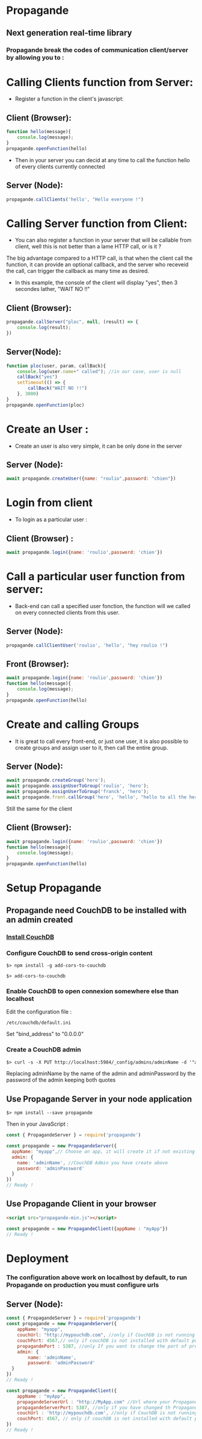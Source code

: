# Propagande

## Next generation real-time library

### Propagande break the codes of communication client/server by allowing you to :

# Calling Clients function from Server:

 - Register a function in the client's javascript:


## Client (Browser):
```javascript
function hello(message){
    console.log(message);
}
propagande.openFunction(hello)
```
 - Then in your server you can decid at any time to call the function hello of every clients currently connected

## Server (Node): 
```javascript
propagande.callClients('hello', "Hello everyone !")
```

# Calling Server function from Client: 

 - You can also register a function in your server that will be callable from client, well this is not better than a lame HTTP call, or is it ?

 The big advantage compared to a HTTP call, is that when the client call the function, it can provide an optional callback, and the server who receveid the call, can trigger the callback as many time as desired.

  - In this example, the console of the client will display "yes", then 3 secondes lather, "WAIT NO !!"

## Client (Browser):
```javascript
propagande.callServer("ploc", null, (result) => {
    console.log(result);
})
```

## Server(Node):
```javascript
function ploc(user, param, callBack){
    console.log(user.name+" called"); //in our case, user is null 
    callBack("yes")
    setTimeout(() => {
        callBack("WAIT NO !!")
    }, 3000)
}
propagande.openFunction(ploc)
```

# Create an User : 

 - Create an user is also very simple, it can be only done in the server

## Server (Node): 
```javascript
await propagande.createUser({name: "roulio",password: "chien"})
```

# Login from client

 - To login as a particular user : 

## Client (Browser) : 
```javascript
await propagande.login({name: 'roulio',password: 'chien'})
```

# Call a particular user function from server:

 - Back-end can call a specified user fonction, the function will we called on every connected clients from this user.

## Server (Node):
```javascript
propagande.callClientUser('roulio', 'hello', "hey roulio !")
```
## Front (Browser):
```javascript
await propagande.login({name: 'roulio',password: 'chien'})
function hello(message){
    console.log(message);
}
propagande.openFunction(hello)
```

# Create and calling Groups

 - It is great to call every front-end, or just one user, it is also possible to create groups and assign user to it, then call the entire group.

## Server (Node):
```javascript
await propagande.createGroup('hero');
await propagande.assignUserToGroup('roulio', 'hero');
await propagande.assignUserToGroup('franck', 'hero');
await propagande.front.callGroup('hero', 'hello', "hello to all the heroes !")
```
Still the same for the client
## Client (Browser): 
```javascript
await propagande.login({name: 'roulio',password: 'chien'})
function hello(message){
    console.log(message);
}
propagande.openFunction(hello)
```

# Setup Propagande

## Propagande need CouchDB to be installed with an admin created

### [Install CouchDB](http://docs.couchdb.org/en/1.6.1/install/)

### Configure CouchDB to send cross-origin content

```
$> npm install -g add-cors-to-couchdb
```
```
$> add-cors-to-couchdb
```
### Enable CouchDB to open connexion somewhere else than localhost
Edit the configuration file : 
```
/etc/couchdb/default.ini
```
Set "bind_address" to "0.0.0.0"

### Create a CouchDB admin

```html
$> curl -s -X PUT http://localhost:5984/_config/admins/adminName -d '"adminPassword"'
```
Replacing adminName by the name of the admin and adminPassword by the password of the admin keeping both quotes


## Use Propagande Server in your node application
```
$> npm install --save propagande
```
Then in your JavaScript : 
```javascript
const { PropagandeServer } = require('propagande')

const propagande = new PropagandeServer({
  appName: "myapp",// Choose an app, it will create it if not existing yet
  admin: {
    name: 'adminName', //CouchDB Admin you have create above
    password: 'adminPassword'
  }
})
// Ready !
```

## Use Propagande Client in your browser

```html
<script src="propagande-min.js"></script>
```
```javascript
const propagande = new PropagandeClient({appName : "myApp"})
// Ready !
```


# Deployment
### The configuration above work on localhost by default, to run Propagande on production you must configure urls

## Server (Node):
```javascript
const { PropagandeServer } = require('propagande')
const propagande = new PropagandeServer({
    appName: "myapp",
    couchUrl: "http://mypouchdb.com", //only if CouchDB is not running on the same machine as Node
    couchPort: 4567,// only if couchDB is not installed with default port (5984)
    propagandePort : 5387, //only If you want to change the port of propagande socket (5555)
    admin: {
        name: 'adminName',
        password: 'adminPassword'
  }
})
// Ready !
```
```javascript
const propagande = new PropagandeClient({
    appName : "myApp",
    propagandeServerUrl : "http://MyApp.com" //Url where your PropagandeServer is running
    propagandeServerPort: 5387, //only if you have changed th Propagande socket in node
    couchUrl : 'http://mypouchdb.com', //only if CouchDB is not running on the same machine as PropagandeServer
    couchPort: 4567, // only if couchDB is not installed with default port (5984)
})
// Ready !
```